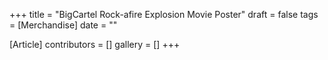 +++
title = "BigCartel Rock-afire Explosion Movie Poster"
draft = false
tags = [Merchandise]
date = ""

[Article]
contributors = []
gallery = []
+++